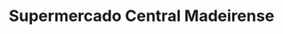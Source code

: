 ---
title: "Supermercado Central Madeirense"
url: /caracas/supermercado-central-madeirense/
shop: Supermarkt
---